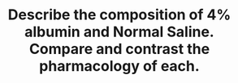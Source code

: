 ---
title: "Describe the composition of 4% albumin and Normal Saline. Compare and contrast the pharmacology of each."
entityType: SAQ
exam: PEX
college: ANZCA
year: 2010
sitting: B
question: 2
passRate: 67
EC_expectedDomains:
- "Candidates are reminded that where a question is asked in two parts, as with this one, it is best to answer it clearly in two parts. Most candidates were able to describe the composition of normal saline, although some added other molecules such as potassium and calcium to the mixture, and of albumin. Albumin also contains a reasonable about of sodium chloride, which was often neglected. Most answers correctly demonstrated an understanding of the distribution of normal saline between the intravascular and extra cellular compartments, and of the oncotic effects of albumin."
EC_extraCredit:
- "Extra marks were gained by giving details about the mechanism of hyperchloraemic acidosis seen with infusion of large volumes of sodium chloride."
EC_errorsCommon: []
resources:
- Miller
---